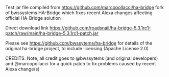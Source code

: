 Test jar file compiled from https://github.com/marcopollacci/ha-bridge fork of bwssystems HA-Bridge which fixes recent Alexa changes affecting official HA-Bridge solution 

Direct download link https://github.com/roadsnail/ha-bridge-5.3.1rc1-patch/raw/main/ha-bridge-5.3.1rc1-patch.jar

Please see https://github.com/bwssytems/ha-bridge for details of the original ha-bridge project, to include licensing (Apache License 2.0)


CREDITS. Note, all credit goes to @bwssytems (and original developers) and @marcopollacci for a quick patch to fix problems caused by recent Alexa change(s)
